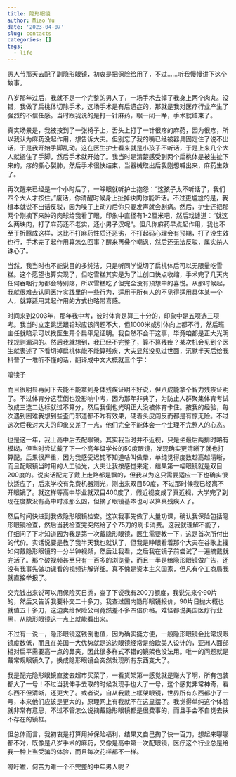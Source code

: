 ```yaml
---
title: 隐形眼镜
author: Miao Yu
date: '2023-04-07'
slug: contacts
categories: []
tags:
  - life
---
```


愚人节那天去配了副隐形眼镜，初衷是把保险给用了，不过……听我慢慢讲下这个故事。

八岁那年过后，我就不是一个完整的男人了，一场手术去掉了我身上两个肉丸。没错，我做了扁桃体切除手术，这场手术是有后遗症的，那就是我对医疗行业产生了强烈的不信任感。当时跟我说的是打一针麻药，眼一闭一睁，手术就结束了。

真实场景是，我被按到了一张椅子上，舌头上打了一针很疼的麻药，因为很疼，所以我认为麻药没起作用，想告诉大夫。但别忘了我的嘴已经被器具固定住了说不出话，于是我开始手脚乱动。这在医生护士看来就是小孩子不听话，于是上来几个大人就摁住了手脚，然后手术就开始了。我当时是清楚感受到两个扁桃体是被生扯下来的，疼的撕心裂肺，然后手术很快结束，当器械取出后我刚想喊出来，麻药生效了。

再次醒来已经是一个小时后了，一睁眼就听护士抱怨：“这孩子太不听话了，我们四个大人才按住。”废话，你清醒时候身上扯掉块肉你能听话。不过更尴尬的是，我根本就说不出话反驳，因为嗓子上动刀后你只要发声就会剧痛。然后，护士还把那两个刚摘下来肿的肉球给我看了眼，印象中直径有1-2厘米吧，然后戏谑道：“就这么两块肉，打了麻药还不老实，还小男子汉呢”。但凡你麻药早点起作用，我也不至于折腾成这样，这比不打麻药性质还恶劣，不打起码心理会有预期，打了没生效也行，手术完了起作用算怎么回事？醒来再叠个嘲讽，然后还无法反驳，属实杀人诛心了。

当然，我当时也不能说目的多纯洁，只是听同学说切了扁桃体后可以无限量吃雪糕。这个愿望也算实现了，但吃雪糕其实是为了让创口快点收缩，手术完了几天内任何吞咽行为都会特别疼，所以雪糕吃了但完全没有预想中的喜悦。从那时候起，我就很难去认同医疗实践里的一些行为，适用于所有人的不见得适用具体某一个人，就算适用其起作用的方式也略带喜感。

时间来到2003年，那年我中考，彼时体育是算三十分的，印象中是五项选三项考。我当时立定跳远跟铅球应该问题不大，但1000米或引体向上都不行，然后班主任就暗示可以找医生开个扁平足证明。我自然不会干这事，毕竟咱都是正大光明找规则漏洞的。然后我就想到，我已经不完整了，算不算残疾？某次机会见到个医生就表述了下看切掉扁桃体能不能算残疾，大夫显然没见过世面，沉默半天后给我科普了一堆听不懂的话，翻译成中文大概就三个字：

滚犊子

而且很明显再问下去能不能拿到身体残疾证明不好说，但八成能拿个智力残疾证明了。不过体育分这茬倒也没影响中考，因为那年非典了，为防止人群聚集体育考试改成三选二达标就过不算分，然后我倒也光明正大没被体育卡住。按我的经验，每次遇到困难我想到些歪门邪道都不咋有效果，硬着头皮闯反而都是有惊无险。不过这次后我对大夫的印象又差了一点，他们完全不能体会一个生理不完整人的心态。

也是这一年，我上高中后去配眼镜。其实我当时并不近视，只是坐最后两排时略有模糊，但当时尝试戴了下一个高年级学长的50度眼镜，发现确实更清晰了就也打算配。后果很严重，因为我感受迟钝不知道啥叫做晕，单纯觉得度数越高越清晰，而且配眼镜当时用的人工验光，大夫让我按感觉来定，结果第一幅眼镜就是双目200度的。说实话配完了戴上走路都是飘的，但我以为这只需要适应一下也确实很快适应了，后来学校有免费机器测光，测出来双目50度，不过那时候我已经离不开眼镜了。就这样等高中毕业就双目400度了，假近视变成了真近视，大学完了到现在度数没有高中时涨那么凶，但摘了眼镜基本也可以算真残疾人了。

然后时间快进到我做隐形眼镜检查。这次我事先做了大量功课，确认我保险包括隐形眼镜检查，然后当我检查完突然给了个75刀的刷卡消费。这我就理解不能了，仔细问了下才知道因为我是第一次戴隐形眼镜，医生需要教一下，这是首次所付出的代价。实话说要是教了我半天我也就认了，但我是睁眼看着那个大夫在谷歌上搜如何戴隐形眼镜的一分半钟视频，然后让我看，之后我在镜子前尝试了一遍摘戴就完活了。那个破视频甚至只有一百多的浏览量，而且一半是给隐形眼镜做广告，还没有我事先做功课看的视频讲解详细。真不愧是资本主义国家，但凡有个工商局我就直接举报了。

交完钱出来说可以用保险买日抛，查了下说我有200刀额度，我说先来个90片的，然后又告诉我要补交二十多刀。我查过国内隐形眼镜报价，90片日抛大概也就值五十多刀，这边卖给保险公司竟然差不多四倍价格。难怪都说美国医疗行业黑，从隐形眼镜这一点上就能看出来。

不过有一说一，隐形眼镜这钱倒也值，因为确实挺方便，一般隐形眼镜会比常规眼镜度数低，而且在美国一大优势就是这边眼镜经常是给欧美人设计的，亚洲人面部相对扁平需要高一点的鼻夹，因此很多样式不错的镜架也没法用。唯一的问题就是戴常规眼镜久了，换成隐形眼镜会突然发现所有东西变大了。

我是配完隐形眼镜直接去超市买菜了，一看货架第一感觉就是赚大了啊，所有包装都大了一号！不过当我伸手去取的时候发现手也大了一号，这个感觉非常神奇，看东西不但清晰，还更大了。或者说，自从我戴上框架眼镜，世界所有东西都小了一号，本来他们应该是更大的，原理网上有我就不在这显摆了。我觉得单纯这个体验就非常有意思，不过不管怎么说摘戴隐形眼镜都是很费事的，而且手会不自觉去扶不存在的镜框。

但总体而言，我初衷是打算用掉保险福利，结果又自己掏了快一百刀，想起来哪哪都不对，既像是八岁手术的麻药，又像是高中第一次配眼镜，医疗这个行业总是给我一种上当受骗的体验，而且每次花样都不一样。

噫吁嚱，何苦为难一个不完整的中年男人呢？
